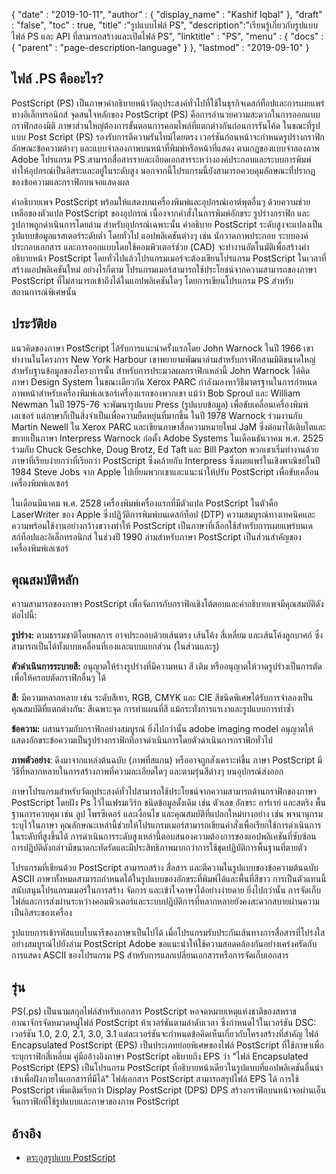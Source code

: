 {
  "date" : "2019-10-11",
  "author" : {
    "display_name" : "Kashif Iqbal"
},
  "draft" : "false",
  "toc" : true,
  "title" :"รูปแบบไฟล์ PS",
  "description":"เรียนรู้เกี่ยวกับรูปแบบไฟล์ PS และ API ที่สามารถสร้างและเปิดไฟล์ PS",
  "linktitle" : "PS",
  "menu" : {
    "docs" : {
      "parent" : "page-description-language"
}
},
  "lastmod" : "2019-09-10"
}

## ไฟล์ .PS คืออะไร? ##

PostScript (PS) เป็นภาษาคำอธิบายหน้าวัตถุประสงค์ทั่วไปที่ใช้ในธุรกิจเดสก์ท็อปและการเผยแพร่ทางอิเล็กทรอนิกส์ จุดสนใจหลักของ PostScript (PS) คือการอำนวยความสะดวกในการออกแบบกราฟิกสองมิติ ภาษาส่วนใหญ่ต้องการขั้นตอนการคอมไพล์ที่แตกต่างกันก่อนการรันโค้ด ในขณะที่รูปแบบ Post Script (PS) รองรับการตีความรันไทม์โดยตรง เวอร์ชันก่อนหน้าจะกำหนดรูปร่างกราฟิก ลักษณะข้อความต่างๆ และแบบจำลองภาพบนหน้าที่พิมพ์หรือหน้าที่แสดง ตามกฎของแบบจำลองภาพ Adobe โปรแกรม PS สามารถสื่อสารรายละเอียดเอกสารระหว่างองค์ประกอบและระบบการพิมพ์ ทำให้อุปกรณ์เป็นอิสระและอยู่ในระดับสูง นอกจากนี้โปรแกรมนี้ยังสามารถควบคุมลักษณะที่ปรากฏของข้อความและกราฟิกบนจอแสดงผล

คำอธิบายเพจ PostScript พร้อมให้แสดงบนเครื่องพิมพ์และอุปกรณ์เอาต์พุตอื่นๆ ด้วยความช่วยเหลือของตัวแปล PostScript ของอุปกรณ์ เนื่องจากคำสั่งในการพิมพ์อักขระ รูปร่างกราฟิก และรูปภาพถูกดำเนินการโดยล่าม สำหรับอุปกรณ์เฉพาะนั้น คำอธิบาย PostScript ระดับสูงจะแปลงเป็นรูปแบบข้อมูลแรสเตอร์ระดับต่ำ โดยทั่วไป แอปพลิเคชันต่างๆ เช่น นักวาดภาพประกอบ ระบบองค์ประกอบเอกสาร และการออกแบบโดยใช้คอมพิวเตอร์ช่วย (CAD) จะทำงานอัตโนมัติเพื่อสร้างคำอธิบายหน้า PostScript โดยทั่วไปแล้วโปรแกรมเมอร์จะต้องเขียนโปรแกรม PostScript ในเวลาที่สร้างแอปพลิเคชันใหม่ อย่างไรก็ตาม โปรแกรมเมอร์สามารถใช้ประโยชน์จากความสามารถของภาษา PostScript ที่ไม่สามารถเข้าถึงได้ในแอปพลิเคชันใดๆ โดยการเขียนโปรแกรม PS สำหรับสถานการณ์พิเศษนั้น

## ประวัติย่อ ##

แนวคิดของภาษา PostScript ได้รับการแนะนำครั้งแรกโดย John Warnock ในปี 1966 เขาทำงานในโครงการ New York Harbour เขาพยายามพัฒนาล่ามสำหรับกราฟิกสามมิติขนาดใหญ่สำหรับฐานข้อมูลของโครงการนั้น สำหรับการประมวลผลกราฟิกเหล่านี้ John Warnock ได้คิดภาษา Design System ในขณะเดียวกัน Xerox PARC กำลังมองหาวิธีมาตรฐานในการกำหนดภาพหน้าสำหรับเครื่องพิมพ์เลเซอร์เครื่องแรกของพวกเขา แม้ว่า Bob Sproul และ William Newman ในปี 1975-76 จะพัฒนารูปแบบ Press (รูปแบบข้อมูล) เพื่อขับเคลื่อนเครื่องพิมพ์เลเซอร์ แต่ภาษาก็เป็นสิ่งจำเป็นเพื่อความยืดหยุ่นที่มากขึ้น ในปี 1978 Warnock ร่วมงานกับ Martin Newell ใน Xerox PARC และเขียนภาษาสื่อความหมายใหม่ JaM ซึ่งต่อมาได้เติบโตและขยายเป็นภาษา Interpress Warnock ก่อตั้ง Adobe Systems ในเดือนธันวาคม พ.ศ. 2525 ร่วมกับ Chuck Geschke, Doug Brotz, Ed Taft และ Bill Paxton พวกเขาเริ่มทำงานด้วยภาษาที่เรียบง่ายกว่าที่เรียกว่า PostScript ซึ่งคล้ายกับ Interpress ซึ่งเผยแพร่ในเชิงพาณิชย์ในปี 1984 Steve Jobs จาก Apple ไปเยี่ยมพวกเขาและแนะนำให้ปรับ PostScript เพื่อขับเคลื่อนเครื่องพิมพ์เลเซอร์

ในเดือนมีนาคม พ.ศ. 2528 เครื่องพิมพ์เครื่องแรกที่มีตัวแปล PostScript ในตัวคือ LaserWriter ของ Apple ซึ่งปฏิวัติการพิมพ์บนเดสก์ท็อป (DTP) ความสมบูรณ์ทางเทคนิคและความพร้อมใช้งานอย่างกว้างขวางทำให้ PostScript เป็นภาษาที่เลือกใช้สำหรับการเผยแพร่บนเดสก์ท็อปและอิเล็กทรอนิกส์ ในช่วงปี 1990 ล่ามสำหรับภาษา PostScript เป็นส่วนสำคัญของเครื่องพิมพ์เลเซอร์

## คุณสมบัติหลัก ##

ความสามารถของภาษา PostScript เพื่อจัดการกับกราฟิกเชิงโต้ตอบและคำอธิบายเพจมีคุณสมบัติดังต่อไปนี้:

**รูปร่าง:** ตามธรรมชาติโดยพลการ อาจประกอบด้วยเส้นตรง เส้นโค้ง สี่เหลี่ยม และเส้นโค้งลูกบาศก์ ซึ่งสามารถเป็นได้ทั้งแบบเคลื่อนที่เองและแบบแยกส่วน (ในส่วนและรู)

**ตัวดำเนินการระบายสี:** อนุญาตให้ร่างรูปร่างที่มีความหนา สี เติม หรืออนุญาตให้วาดรูปร่างเป็นการตัดเพื่อให้ครอบตัดกราฟิกอื่นๆ ได้

**สี:** มีความหลากหลาย เช่น ระดับสีเทา, RGB, CMYK และ CIE สีชนิดพิเศษได้รับการจำลองเป็นคุณสมบัติที่แตกต่างกัน: สีเฉพาะจุด การทำแผนที่สี แม้กระทั่งการแรเงาและรูปแบบการทำซ้ำ

**ข้อความ:** ผสานรวมกับกราฟิกอย่างสมบูรณ์ ยิ่งไปกว่านั้น adobe imaging model อนุญาตให้แสดงอักขระข้อความเป็นรูปร่างกราฟิกที่อาจดำเนินการโดยตัวดำเนินการกราฟิกทั่วไป

**ภาพตัวอย่าง**: ดึงมาจากแหล่งต้นฉบับ (ภาพที่สแกน) หรืออาจถูกสังเคราะห์ขึ้น ภาษา PostScript มีวิธีที่หลากหลายในการสร้างภาพที่ความละเอียดใดๆ และตามรุ่นสีต่างๆ บนอุปกรณ์ส่งออก

ภาษาโปรแกรมสำหรับวัตถุประสงค์ทั่วไปสามารถใช้ประโยชน์จากความสามารถด้านกราฟิกของภาษา PostScript โดยฝัง Ps ไว้ในเฟรมเวิร์ก ชนิดข้อมูลดั้งเดิม เช่น ตัวเลข อักขระ อาร์เรย์ และสตริง พื้นฐานการควบคุม เช่น ลูป โพรซีเดอร์ และเงื่อนไข และคุณสมบัติที่แปลกใหม่บางอย่าง เช่น พจนานุกรม ระบุไว้ในภาษา คุณลักษณะเหล่านี้ช่วยให้โปรแกรมเมอร์สามารถเขียนคำสั่งเพื่อเรียกใช้การดำเนินการในระดับที่สูงขึ้นได้ การดำเนินการระดับสูงเหล่านี้ตอบสนองความต้องการของแอปพลิเคชันที่ซับซ้อน การปฏิบัติดังกล่าวมีขนาดกะทัดรัดและมีประสิทธิภาพมากกว่าการใช้ชุดปฏิบัติการพื้นฐานที่ตายตัว

โปรแกรมที่เขียนด้วย PostScript สามารถสร้าง สื่อสาร และตีความในรูปแบบของข้อความต้นฉบับ ASCII ภาษาทั้งหมดสามารถกำหนดได้ในรูปแบบของอักขระที่พิมพ์ได้และพื้นที่สีขาว การเป็นตัวแทนนี้สนับสนุนโปรแกรมเมอร์ในการสร้าง จัดการ และเข้าใจภาษาได้อย่างง่ายดาย ยิ่งไปกว่านั้น การจัดเก็บไฟล์และการส่งผ่านระหว่างคอมพิวเตอร์และระบบปฏิบัติการที่หลากหลายยังคงสะดวกสบายผ่านความเป็นอิสระของเครื่อง

รูปแบบการเข้ารหัสแบบไบนารีของภาษาเป็นไปได้ เมื่อโปรแกรมรับประกันเส้นทางการสื่อสารที่โปร่งใสอย่างสมบูรณ์ไปยังล่าม PostScript Adobe ขอแนะนำให้ใช้ความสอดคล้องกันอย่างเคร่งครัดกับการแสดง ASCII ของโปรแกรม PS สำหรับการแลกเปลี่ยนเอกสารหรือการจัดเก็บเอกสาร

## รุ่น ##

PS(.ps) เป็นนามสกุลไฟล์สำหรับเอกสาร PostScript หอจดหมายเหตุแห่งชาติของสหราชอาณาจักรจัดหมวดหมู่ไฟล์ PostScript ห้าเวอร์ชันตามลำดับเวลา ซึ่งกำหนดไว้ในเวอร์ชัน DSC: เวอร์ชัน 1.0, 2.0, 2.1, 3.0, 3.1 แต่ละเวอร์ชันจะกำหนดข้อคิดเห็นเกี่ยวกับโครงสร้างที่สำคัญ ไฟล์ Encapsulated PostScript (EPS) เป็นประเภทย่อยพิเศษของไฟล์ PostScript ที่ใช้ภาษาเพื่อระบุกราฟิกสี่เหลี่ยม คู่มืออ้างอิงภาษา PostScript อธิบายถึง EPS ว่า "ไฟล์ Encapsulated PostScript (EPS) เป็นโปรแกรม PostScript ที่อธิบายหน้าเดียวในรูปแบบที่แอปพลิเคชันอื่นนำเข้าเพื่อฝังภายในเอกสารที่มีได้" ไฟล์เอกสาร PostScript สามารถสรุปไฟล์ EPS ได้ การใช้ PostScript เพิ่มเติมเรียกว่า Display PostScript (DPS) DPS สร้างกราฟิกบนหน้าจอผ่านเอ็นจิ้นกราฟิกที่ใช้รูปแบบและภาษาของภาพ PostScript

## อ้างอิง ##

* [ตระกูลรูปแบบ PostScript](https://www.loc.gov/preservation/digital/formats/fdd/fdd000029.shtml)

